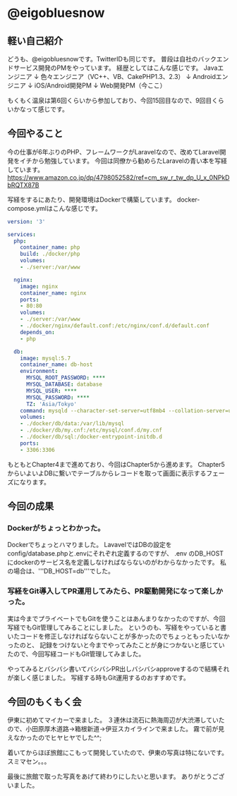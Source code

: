 # @eigobluesnow

## 軽い自己紹介
どうも、@eigobluesnowです。TwitterIDも同じです。
普段は自社のバックエンドサービス開発のPMをやっています。
経歴としてはこんな感じです。
Javaエンジニア
↓
色々エンジニア（VC++、VB、CakePHP1.3、2.3）
↓
Androidエンジニア
↓
iOS/Android開発PM
↓
Web開発PM（今ここ）

もくもく温泉は第6回くらいから参加しており、今回15回目なので、9回目くらいかなって感じです。


## 今回やること
今の仕事が6年ぶりのPHP、フレームワークがLaravelなので、改めてLaravel開発をイチから勉強しています。
今回は同僚から勧めらたLaravelの青い本を写経しています。
https://www.amazon.co.jp/dp/4798052582/ref=cm_sw_r_tw_dp_U_x_0NPkDbRQTX87B

写経をするにあたり、開発環境はDockerで構築しています。
docker-compose.ymlはこんな感じです。

```docker-compose.yml
version: '3'

services:
  php:
    container_name: php
    build: ./docker/php
    volumes:
    - ./server:/var/www

  nginx:
    image: nginx
    container_name: nginx
    ports:
    - 80:80
    volumes:
    - ./server:/var/www
    - ./docker/nginx/default.conf:/etc/nginx/conf.d/default.conf
    depends_on:
    - php

  db:
    image: mysql:5.7
    container_name: db-host
    environment:
      MYSQL_ROOT_PASSWORD: ****
      MYSQL_DATABASE: database
      MYSQL_USER: ****
      MYSQL_PASSWORD: ****
      TZ: 'Asia/Tokyo'
    command: mysqld --character-set-server=utf8mb4 --collation-server=utf8mb4_unicode_ci
    volumes:
    - ./docker/db/data:/var/lib/mysql
    - ./docker/db/my.cnf:/etc/mysql/conf.d/my.cnf
    - ./docker/db/sql:/docker-entrypoint-initdb.d
    ports:
    - 3306:3306
```

もともとChapter4まで進めており、今回はChapter5から進めます。
Chapter5からいよいよDBに繋いでテーブルからレコードを取って画面に表示するフェーズになります。

## 今回の成果
### Dockerがちょっとわかった。
Dockerでちょっとハマりました。
LavavelではDBの設定をconfig/database.phpと.envにそれぞれ定義するのですが、
.env のDB_HOSTにdockerのサービス名を定義しなければならないのがわからなかったです。
私の場合は、'''DB_HOST=db'''でした。

### 写経をGit導入してPR運用してみたら、PR駆動開発になって楽しかった。
実は今までプライベートでもGitを使うことはあんまりなかったのですが、今回写経でもGit管理してみることにしました。
というのも、写経をやっていると書いたコードを修正しなければならないことが多かったのでちょっともったいなかったのと、
記録をつけないと今までやってみたことが身につかないと感じていたので、今回写経コードもGit管理してみました。

やってみるとバシバシ書いてバシバシPR出しバシバシapproveするので結構それが楽しく感じました。
写経する時もGit運用するのおすすめです。

## 今回のもくもく会
伊東に初めてマイカーで来ました。
３連休は流石に熱海周辺が大渋滞していたので、小田原厚木道路→箱根新道→伊豆スカイラインで来ました。
霧で前が見えなかったのでヒヤヒヤでした^^;

着いてからほぼ旅館にこもって開発していたので、伊東の写真は特にないです。
スミマセン。。。

最後に旅館で取った写真をあげて終わりにしたいと思います。
ありがとうございました。

